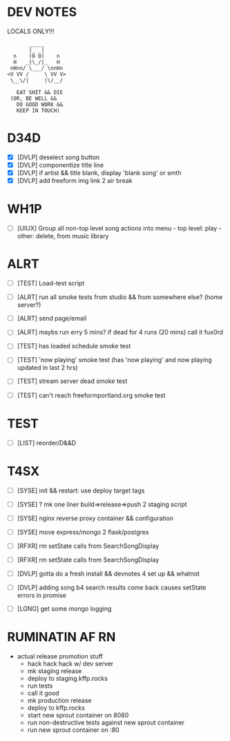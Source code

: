 # DEV NOTES
LOCALS ONLY!!!

           _____
           |_ _|
      n    (O O)    n
      H   _|\_/|_   H
     nHnn/ \___/ \nnHn
    <V VV /     \ VV V>
     \__\/|     |\/__/

	   EAT SHIT && DIE
     (OR, BE WELL &&
       DO GOOD WORK &&
       KEEP IN TOUCH)

# D34D

- [X] [DVLP] deselect song button
- [X] [DVLP] componentize title line
- [X] [DVLP] if artist && title blank, display 'blank song' or smth
- [X] [DVLP] add freeform img link 2 air break

# WH1P

- [ ] [UIUX] Group all non-top level song actions into menu
             - top level: play
             - other: delete, from music library


# ALRT

- [ ] [TEST] Load-test script
- [ ] [ALRT] run all smoke tests from studio && from somewhere else? (home server?)
- [ ] [ALRT] send page/email
- [ ] [ALRT] maybs run erry 5 mins? if dead for 4 runs (20 mins) call it fux0rd
- [ ] [TEST] has loaded schedule smoke test
- [ ] [TEST] 'now playing' smoke test (has 'now playing' and now playing updated in last 2 hrs)
- [ ] [TEST] stream server dead smoke test
- [ ] [TEST] can't reach freeformportland.org smoke test


# TEST

- [ ] [LIST] reorder/D&&D


# T4SX

- [ ] [SYSE] init && restart: use deploy target tags
- [ ] [SYSE] ? mk one liner build=>release=>push 2 staging script
- [ ] [SYSE] nginx reverse proxy container && configuration
- [ ] [SYSE] move express/mongo 2 flask/postgres

- [ ] [RFXR] rm setState calls from SearchSongDisplay
- [ ] [RFXR] rm setState calls from SearchSongDisplay

- [ ] [DVLP] gotta do a fresh install && devnotes 4 set up && whatnot
- [ ] [DVLP] adding song b4 search results come back causes setState errors in promise

- [ ] [LGNG] get some mongo logging


# RUMINATIN AF RN

- actual release promotion stuff
  - hack hack hack w/ dev server
  - mk staging release
  - deploy to staging.kffp.rocks
  - run tests
  - call it good
  - mk production release
  - deploy to kffp.rocks
  - start new sprout container on 8080
  - run non-destructive tests against new sprout container
  - run new sprout container on :80
